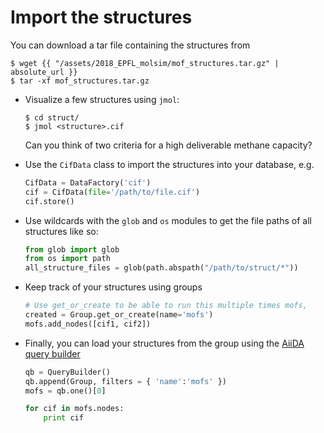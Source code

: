 Import the structures
=====================

You can download a tar file containing the structures from

```console
$ wget {{ "/assets/2018_EPFL_molsim/mof_structures.tar.gz" | absolute_url }} 
$ tar -xf mof_structures.tar.gz
```

-   Visualize a few structures using `jmol`:

    ```console
    $ cd struct/
    $ jmol <structure>.cif
    ```

    Can you think of two criteria for a high deliverable methane
    capacity?

-   Use the `CifData` class to import the structures into your database,
    e.g.

    ```python
    CifData = DataFactory('cif') 
    cif = CifData(file='/path/to/file.cif')
    cif.store()
    ```

-   Use wildcards with the `glob` and `os` modules to get the file paths
    of all structures like so:

    ```python
    from glob import glob 
    from os import path 
    all_structure_files = glob(path.abspath("/path/to/struct/*"))
    ```

-   Keep track of your structures using groups

    ```python
    # Use get_or_create to be able to run this multiple times mofs,
    created = Group.get_or_create(name='mofs') 
    mofs.add_nodes([cif1, cif2])
    ```

-   Finally, you can load your structures from the group using the
    [AiiDA query builder](http://aiida-core.readthedocs.io/en/latest/querying/querybuilder/usage.html)

    ```python
    qb = QueryBuilder() 
    qb.append(Group, filters = { 'name':'mofs' }) 
    mofs = qb.one()[0]

    for cif in mofs.nodes: 
        print cif
    ```



